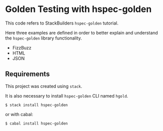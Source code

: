 # Golden Testing with hspec-golden

This code refers to StackBuilders ```hspec-golden``` tutorial.

Here three examples are defined in order to better explain and understand the ```hspec-golden``` library functionality.

 - FizzBuzz
 - HTML
 - JSON

## Requirements

This project was created using `stack`. 

It is also necessary to install `hspec-golden` CLI named `hgold`.

```shell
$ stack install hspec-golden
```

or with cabal:

```shell
$ cabal install hspec-golden
```

